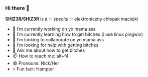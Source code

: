 ### Hi there 👋


**SHIZ3R/SHIZ3R** is a ✨ _special_ ✨ elektroniczny chłopak maciejki


- 🔭 I’m currently working on yo mama ass
- 🌱 I’m currently learning how to get bitches (i use linux pingwin)
- 👯 I’m looking to collaborate on yo mama ass
- 🤔 I’m looking for help with getting bitches
- 💬 Ask me about how to get bitches
- 📫 How to reach me: alt+f4
- 😄 Pronouns: Nick/Her
- ⚡ Fun fact: Hampter

